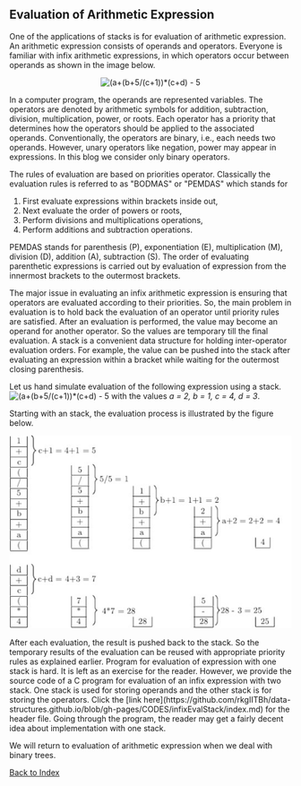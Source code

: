 ## Evaluation of Arithmetic Expression

One of the applications of stacks is for evaluation of arithmetic expression.
An arithmetic expression consists of operands and operators. Everyone is
familiar with infix arithmetic expressions, in which operators occur between operands as shown in the image below.  
<p align="center">
<img src="https://latex.codecogs.com/svg.image?(a&plus;(b&plus;5/(c&plus;1))*(c&plus;d)&space;-&space;5" title="(a+(b+5/(c+1))*(c+d) - 5" />
</p>
In a computer program, the operands are represented variables. 
The operators are denoted by arithmetic symbols for addition, subtraction,
division, multiplication, power, or roots. Each operator has a priority 
that determines how the operators should be applied to 
the associated operands. Conventionally, the operators are binary,
i.e., each needs two operands. However, unary operators like negation,
power may appear in expressions. In this blog we consider only binary
operators. 

The rules of evaluation are based
on priorities operator. Classically the evaluation rules is referred to as 
"BODMAS" or "PEMDAS" which stands for
<ol>
<li>First evaluate expressions within brackets inside out,</li>
<li>Next evaluate the order of powers or roots,</li>
<li>Perform divisions and multiplications operations,</li>
<li>Perform additions and subtraction operations.</li>
</ol>
PEMDAS stands for parenthesis (P), exponentiation (E), multiplication (M),
division (D), addition (A), subtraction (S). 
The order of evaluating parenthetic expressions is carried out by evaluation 
of expression from the innermost brackets to the outermost brackets. 

The major issue in evaluating an infix arithmetic expression is ensuring that 
operators are evaluated according to their priorities. So, the main problem in 
evaluation is to hold back the evaluation of an operator until priority rules
are satisfied. After an evaluation is performed, the value may become an 
operand for another operator. So the values are temporary till the final
evaluation. A stack is a convenient data structure for holding 
inter-operator evaluation orders. For example, the value can be pushed into the stack after evaluating an expression within a bracket while
waiting for the outermost closing parenthesis.

Let us hand simulate evaluation of the following expression using a stack.
<img src="https://latex.codecogs.com/svg.image?(a&plus;(b&plus;5/(c&plus;1))*(c&plus;d)&space;-&space;5" title="(a+(b+5/(c+1))*(c+d) - 5" />
with the values <i>a = 2, b = 1, c = 4, d = 3</i>.

Starting with an stack, the evaluation process is illustrated by the figure below.
<p align="center">
<img src="../images/stackEvaluation.jpg">
</p>
After each evaluation, the result is pushed back to the stack. So the temporary results of the evaluation can be reused with appropriate priority rules as 
explained earlier. Program for evaluation of expression with one stack is hard. It is left as an exercise for the reader. However, we provide the source
code of a C program for evaluation of an infix expression with two stack. One stack is used for storing operands and the other stack is for storing the 
operators. Click the [link here](https://github.com/rkgIITBh/data-structures.github.io/blob/gh-pages/CODES/infixEvalStack/index.md) for the header file. Going through the program, the reader may get a fairly decent idea about implementation with one stack. 

We will return to evaluation of arithmetic expression when we deal with binary trees.

[Back to Index](../index.md)
